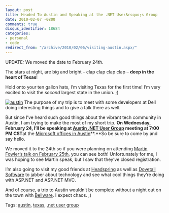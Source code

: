 ```yaml
---
layout: post
title: Headed To Austin and Speaking at the .NET User&rsquo;s Group
date: 2010-02-07 -0800
comments: true
disqus_identifier: 18684
categories:
- personal
- code
redirect_from: "/archive/2010/02/06/visiting-austin.aspx/"
---
```


UPDATE: We moved the date to February 24th.

The stars at night, are big and bright – clap clap clap clap – **deep in
the heart of Texas**!

Hold onto your ten gallon hats, I’m visiting Texas for the first time!
I’m very excited to visit the *second* largest state in the union. ;)

[![austin](https://haacked.com/images/haacked_com/WindowsLiveWriter/HeadedToAustinandSpeakinga.NETUsersGroup_12E13/austin_3.jpg "austin")](http://www.flickr.com/photos/shanepope/2661195611/ "Austin, Texas from Lady Bird Lake by Shane Pope - CC licensed")
The purpose of my trip is to meet with some developers at Dell doing
interesting things and to give a talk there as well.

But since I’ve heard such good things about the vibrant tech community
in Austin, I am trying to make the most of my short trip. **On
Wednesday, February 24, I’ll be speaking at [Austin .NET User
Group](http://adnug.org/ "Austin .NET User Group Website") meeting at
7:00 PM CST**at the [Microsoft offices in
Austin](http://www.microsoft.com/about/companyinformation/usaoffices/southcentral/austin.mspx "Microsoft Office in Austin")**.**So
be sure to come by and say hello.

We moved it to the 24th so if you were planning on attending [Martin
Fowler’s talk on February
25th](http://connect.thoughtworks.com/TechnologyForumAustin/ "Technology Forum Austin"),
you can see both! Unfortunately for me, I was hoping to see Martin
speak, but I saw that they’ve closed registration.

I’m also going to visit my good friends at
[Headspring](http://www.headspringsystems.com/ "Headspring") as well as
[Dovetail
Software](http://www.dovetailsoftware.com/ "Dovetail Software") to
jabber about technology and see what cool things they’re doing with
ASP.NET and ASP.NET MVC.

And of course, a trip to Austin wouldn’t be complete without a night out
on the town with
[Bellware](http://blog.scottbellware.com/ "Scott Bellware"). I expect
chaos. ;)

Tags: [austin](https://haacked.com/tags/austin/default.aspx),
[texas](https://haacked.com/tags/texas/default.aspx), [.net user
group](https://haacked.com/tags/.net+user+group/default.aspx)

